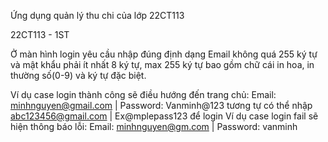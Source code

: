 Ứng dụng quản lý thu chi của lớp 22CT113

22CT113 - 1ST

Ở màn hình login yêu cầu nhập đúng định dạng Email không quá 255 ký tự và mật khẩu phải ít nhất 8 ký tự, max 255 ký tự bao gồm chữ cái in hoa, in thường số(0-9) và ký tự đặc biệt.

Ví dụ case login thành công sẽ điều hướng đến trang chủ: Email: minhnguyen@gmail.com | Password: Vanminh@123 tương tự có thể nhập abc123456@gmail.com | Ex@mplepass123 để login
Ví dụ case login fail sẽ hiện thông báo lỗi: Email: minhnguyen@gm.com | Password: vanminh 
